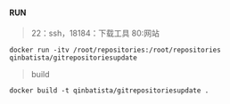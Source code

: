 #### RUN
> 22：ssh，18184：下载工具 80:网站
```
docker run -itv /root/repositories:/root/repositories qinbatista/gitrepositoriesupdate
```

> build

```
docker build -t qinbatista/gitrepositoriesupdate .
```

